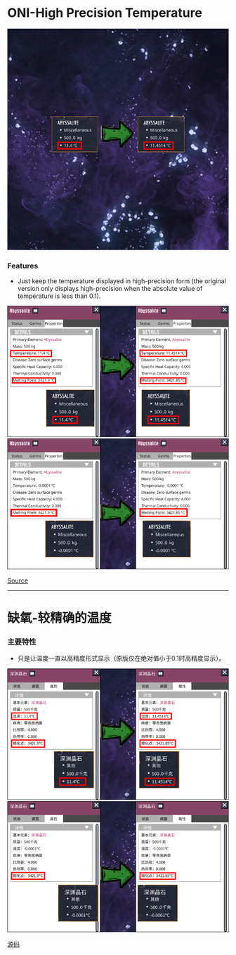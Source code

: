 # ONI-High Precision Temperature

![avatar](ONI-High%20Precision%20Temperature-cover.png)
### Features

- Just keep the temperature displayed in high-precision form (the original version only displays high-precision when the absolute value of temperature is less than 0.1).

![avatar](ONI-High%20Precision%20Temperature.png)
![avatar](ONI-High%20Precision%20Temperature-none.png)

[Source](https://github.com/mgmzdbh25365/ONI-High_Precision_Temperature)

---------------------------------------------
# 缺氧-较精确的温度

### 主要特性

- 只是让温度一直以高精度形式显示（原版仅在绝对值小于0.1时高精度显示）。

![avatar](ONI-High%20Precision%20Temperature-zh.png)
![avatar](ONI-High%20Precision%20Temperature-zh-none.png)

[源码](https://github.com/mgmzdbh25365/ONI-High_Precision_Temperature)